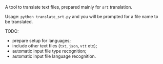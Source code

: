 A tool to translate text files, prepared mainly for `srt` translation.

Usage:
`python translate_srt.py`
and you will be prompted for a file name to be translated.

TODO:
- prepare setup for languages;
- include other text files (`txt`, `json`, `vtt` etc);
- automatic input file type recognition;
- automatic input file language recognition.
